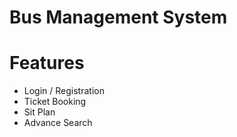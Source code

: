 # Bus Management System

# Features 
 - Login / Registration
 - Ticket Booking 
 - Sit Plan
 - Advance Search
